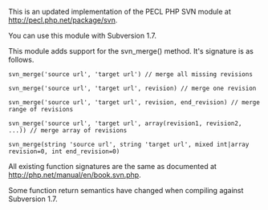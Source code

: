 This is an updated implementation of the PECL PHP SVN module at http://pecl.php.net/package/svn.

You can use this module with Subversion 1.7.

This module adds support for the svn_merge() method. It's signature is as follows.

	svn_merge('source url', 'target url') // merge all missing revisions
	
	svn_merge('source url', 'target url', revision) // merge one revision
	
	svn_merge('source url', 'target url', revision, end_revision) // merge range of revisions

	svn_merge('source url', 'target url', array(revision1, revision2, ...)) // merge array of revisions

	svn_merge(string 'source url', string 'target url', mixed int|array revision=0, int end_revision=0)
  
All existing function signatures are the same as documented at http://php.net/manual/en/book.svn.php.

Some function return semantics have changed when compiling against Subversion 1.7.
